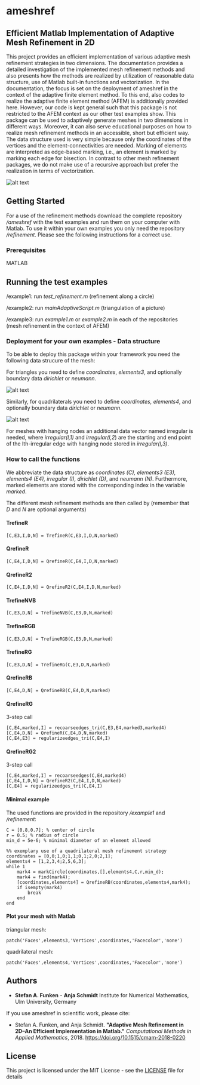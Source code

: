 # ameshref 
## Efficient Matlab Implementation of Adaptive Mesh Refinement in 2D

This project provides an efficient implementation of various adaptive mesh refinement strategies in two dimensions. The documentation provides a detailed investigation of the implemented mesh refinement methods and also presents how the methods are realized by utilization of reasonable data structure, use of Matlab built-in functions and vectorization. In the documentation, the focus is set on the deployment of ameshref in the context of the adaptive finite element method. To this end, also codes to realize the adaptive finite element method (AFEM) is additionally provided here. However, our code is kept general such that this package is not restricted to the AFEM context as our other test examples show. This package can be used to adaptively generate meshes in two dimensions in different ways. Moreover, it can also serve educational purposes on how to realize mesh refinement methods in an accessible, short but efficient way. The data structure used is very simple because only the coordinates of the vertices and the element-connectivities are needed. Marking of elements are interpreted as edge-based marking, i.e., an element is marked by marking each edge for bisection. In contrast to other mesh refinement packages, we do not make use of a recursive approach but prefer the realization in terms of vectorization.

![alt text](https://github.com/aschmidtuulm/ameshref/blob/master/RefinementmethodsAMESHREF.png)

## Getting Started

For a use of the refinement methods download the complete repository _/ameshref_ with the test examples and run them on your computer with Matlab. To use it within your own examples you only need the repository _/refinement_. Please see the following instructions for a correct use.

### Prerequisites

MATLAB

## Running the test examples

/example1: run _test_refinement.m_ (refinement along a circle)

/example2: run _mainAdaptiveScript.m_ (triangulation of a picture)

/example3: run _example1.m_ or _example2.m_ in each of the repositories (mesh refinement in the context of AFEM)


### Deployment for your own examples -  Data structure

To be able to deploy this package within your framework you need the following data strucure of the mesh:

For triangles you need to define _coordinates_, _elements3_, and optionally boundary data _dirichlet_ or _neumann_. 

![alt text](https://github.com/aschmidtuulm/ameshref/blob/master/TriangulationWithQuadrilaterals.png?raw=true)


Similarly, for quadrilaterals you need to define _coordinates, elements4_, and optionally boundary data _dirichlet_ or _neumann_. 

![alt text](https://github.com/aschmidtuulm/ameshref/blob/master/TriangulationWithTriangles.png?raw=true)

For meshes with hanging nodes an additional data vector named irregular is needed, where _irregular(l,1)_ and _irregular(l,2_) are the starting and end point of the lth-irregular edge with hanging node stored in _irregular(l,3)_. 

### How to call the functions

We abbreviate the data structure as _coordinates (C), elements3 (E3), elements4 (E4), irregular (I), dirichlet (D)_, and _neumann (N)_. Furthermore, marked elements are stored with the corresponding index in the variable _marked_.

The different mesh refinement methods are then called by (remember that _D_ and _N_ are optional arguments)

#### TrefineR

```
[C,E3,I,D,N] = TrefineR(C,E3,I,D,N,marked)
```
#### QrefineR

```
[C,E4,I,D,N] = QrefineR(C,E4,I,D,N,marked)
```
#### QrefineR2

```
[C,E4,I,D,N] = QrefineR2(C,E4,I,D,N,marked)
```
#### TrefineNVB

```
[C,E3,D,N] = TrefineNVB(C,E3,D,N,marked)
```
#### TrefineRGB

```
[C,E3,D,N] = TrefineRGB(C,E3,D,N,marked)
```
#### TrefineRG

```
[C,E3,D,N] = TrefineRG(C,E3,D,N,marked)
```
#### QrefineRB

```
[C,E4,D,N] = QrefineRB(C,E4,D,N,marked)
```
#### QrefineRG

3-step call
```
[C,E4,marked,I] = recoarseedges_tri(C,E3,E4,marked3,marked4)
[C,E4,D,N] = QrefineR(C,E4,D,N,marked)
[C,E4,E3] = regularizeedges_tri(C,E4,I)
```
#### QrefineRG2
3-step call
```
[C,E4,marked,I] = recoarseedges(C,E4,marked4)
[C,E4,I,D,N] = QrefineR2(C,E4,I,D,N,marked)
[C,E4] = regularizeedges_tri(C,E4,I)
```

#### Minimal example
The used functions are provided in the repository _/example1_ and _/refinement_:
```
C = [0.8,0.7]; % center of circle
r = 0.5; % radius of circle
min_d = 5e-6; % minimal diameter of an element allowed

%% exemplary use of a quadrilateral mesh refinement strategy
coordinates = [0,0;1,0;1,1;0,1;2,0;2,1];
elements4 = [1,2,3,4;2,5,6,3];
while 1
    mark4 = markCircle(coordinates,[],elements4,C,r,min_d);
    mark4 = find(mark4);  
    [coordinates,elements4] = QrefineRB(coordinates,elements4,mark4);
    if isempty(mark4)
        break
    end
end
```
#### Plot your mesh with Matlab
triangular mesh:
```
patch('Faces',elements3,'Vertices',coordinates,'Facecolor','none')
```
quadrilateral mesh:
```
patch('Faces',elements4,'Vertices',coordinates,'Facecolor','none')
```

## Authors

* **Stefan A. Funken** - **Anja Schmidt** Institute for Numerical Mathematics, Ulm University, Germany

If you use ameshref in scientific work, please cite:

* Stefan A. Funken, and Anja Schmidt. **"Adaptive Mesh Refinement in 2D–An Efficient Implementation in Matlab."** _Computational Methods in Applied Mathematics_, 2018. https://doi.org/10.1515/cmam-2018-0220

## License

This project is licensed under the MIT License - see the [LICENSE](LICENSE) file for details

